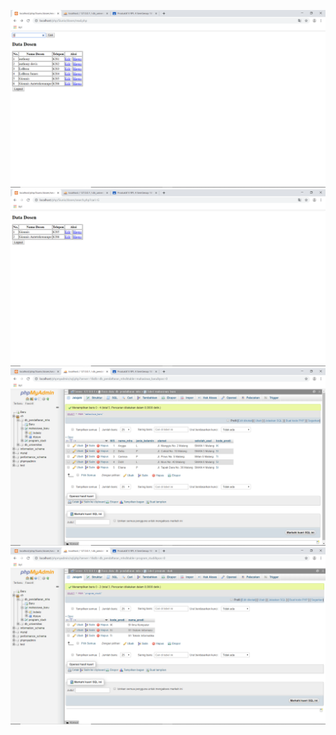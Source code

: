 ![alt text](https://github.com/farrelreginaldo/siuniv/blob/master/Siuniv/ss%205%206/Screenshot%20(4).png?raw=true)
![alt text](https://github.com/farrelreginaldo/siuniv/blob/master/Siuniv/ss%205%206/Screenshot%20(5).png?raw=true)
![alt text](https://github.com/farrelreginaldo/siuniv/blob/master/Siuniv/ss%205%206/Screenshot%20(6).png?raw=true)
![alt text](https://github.com/farrelreginaldo/siuniv/blob/master/Siuniv/ss%205%206/Screenshot%20(7).png?raw=true)
